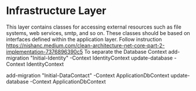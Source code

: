 ﻿# Infrastructure Layer

This layer contains classes for accessing external resources such as file systems, web services, smtp, and so on.
These classes should be based on interfaces defined within the application layer.
Follow instruction https://nishanc.medium.com/clean-architecture-net-core-part-2-implementation-7376896390c5
To separate the Database Context
add-migration "Initial-Identity" -Context IdentityContext
update-database -Context IdentityContext

add-migration "Initial-DataContact" -Context ApplicationDbContext
update-database -Context ApplicationDbContext 
